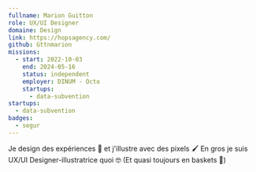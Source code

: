 ```yaml
---
fullname: Marion Guitton
role: UX/UI Designer
domaine: Design
link: https://hopsagency.com/
github: Gttnmarion
missions:
  - start: 2022-10-03
    end: 2024-05-16
    status: independent
    employer: DINUM - Octo
    startups:
      - data-subvention
startups:
  - data-subvention
badges:
  - segur
---
```

Je design des expériences 🧩 et j'illustre avec des pixels 🖌️ En gros je suis UX/UI Designer-illustratrice quoi 🤓 (Et quasi toujours en baskets 💪)